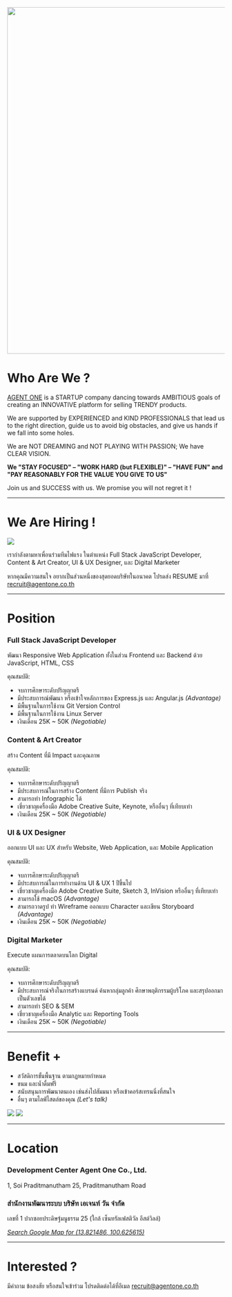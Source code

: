 <img src="images/recruit.jpg" width="800">

# Who Are We ?

[AGENT ONE](https://www.agentone.co.th) is a STARTUP company dancing towards AMBITIOUS goals of creating an INNOVATIVE platform for selling TRENDY products.

We are supported by EXPERIENCED and KIND PROFESSIONALS that lead us to the right direction, guide us to avoid big obstacles, and give us hands if we fall into some holes.

We are NOT DREAMING and NOT PLAYING WITH PASSION; We have CLEAR VISION.

 **We "STAY FOCUSED" – "WORK HARD (but FLEXIBLE)" – "HAVE FUN" and "PAY REASONABLY FOR THE VALUE YOU GIVE TO US"**

Join us and SUCCESS with us. We promise you will not regret it !

---

# We Are Hiring !

<img src="images/joinus_01.png">

เรากำลังตามหาเพื่อนร่วมทีมไฟแรง ในตำแหน่ง Full Stack JavaScript Developer, Content & Art Creator, UI & UX Designer, และ Digital Marketer

หากคุณมีความสนใจ อยากเป็นส่วนหนึ่งของสุดยอดบริษัทในอนาคต โปรดส่ง RESUME มาที่ recruit@agentone.co.th

---

# Position

### Full Stack JavaScript Developer

พัฒนา Responsive Web Application ทั้งในส่วน Frontend และ Backend ด้วย JavaScript, HTML, CSS

คุณสมบัติ:

* จบการศึกษาระดับปริญญาตรี
* มีประสบการณ์พัฒนา หรือเข้าใจหลักการของ Express.js และ Angular.js _(Advantage)_
* มีพื้นฐานในการใช้งาน Git Version Control
* มีพื้นฐานในการใช้งาน Linux Server
* เงินเดือน 25K ~ 50K _(Negotiable)_

### Content & Art Creator

สร้าง Content ที่มี Impact และคุณภาพ

คุณสมบัติ:

* จบการศึกษาระดับปริญญาตรี
* มีประสบการณ์ในการสร้าง Content ที่มีการ Publish จริง
* สามารถทำ Infographic ได้
* เชี่ยวชาญเครื่องมือ Adobe Creative Suite, Keynote, หรืออื่นๆ ที่เทียบเท่า
* เงินเดือน 25K ~ 50K _(Negotiable)_

### UI & UX Designer

ออกแบบ UI และ UX สำหรับ Website, Web Application, และ Mobile Application

คุณสมบัติ:

* จบการศึกษาระดับปริญญาตรี
* มีประสบการณ์ในการทำงานด้าน UI & UX 1 ปีขึ้นไป
* เชี่ยวชาญเครื่องมือ Adobe Creative Suite, Sketch 3, InVision หรืออื่นๆ ที่เทียบเท่า
* สามารถใช้  macOS _(Advantage)_
* สามารถวาดรูป ทำ Wireframe ออกแบบ Character และเขียน Storyboard _(Advantage)_
* เงินเดือน 25K ~ 50K _(Negotiable)_

### Digital Marketer

Execute แผนการตลาดบนโลก Digital

คุณสมบัติ:

* จบการศึกษาระดับปริญญาตรี
* มีประสบการณ์จริงในการสร้างแบรนด์ ค้นหากลุ่มลูกค้า ศึกษาพฤติกรรมผู้บริโภค และสรุปออกมาเป็นตัวเลขได้
* สามารถทำ SEO & SEM
* เชี่ยวชาญเครื่องมือ Analytic และ Reporting Tools
* เงินเดือน 25K ~ 50K _(Negotiable)_

---

# Benefit +

* สวัสดิการขั้นพื้นฐาน ตามกฏหมายกำหนด
* ขนม และน้ำดื่มฟรี
* สนับสนุนการพัฒนาตนเอง เช่นส่งไปสัมมนา หรือเข้าคอร์สเทรนนิ่งที่สนใจ
* อื่นๆ ตามไลฟ์ไสตล์ของคุณ _(Let's talk)_

<img src="images/office_01.jpg">

<img src="images/office_02.jpg">

---

# Location

### Development Center  Agent One Co., Ltd.

1, Soi Praditmanutham 25, Praditmanutham Road

### สำนักงานพัฒนาระบบ บริษัท เอเจนท์ วัน จำกัด

เลขที่ 1 ปากซอยประดิษฐ์มนูธรรม 25 (ใกล้ เซ็นทรัลเฟสติวัล อีสต์วิลล์)

[_Search Google Map for (13.821486, 100.625615)_](https://goo.gl/maps/kLnKKurPHb22)

---

# Interested ?

มีคำถาม ข้อสงสัย หรือสนใจเข้าร่วม โปรดติดต่อได้ที่อีเมล  recruit@agentone.co.th
